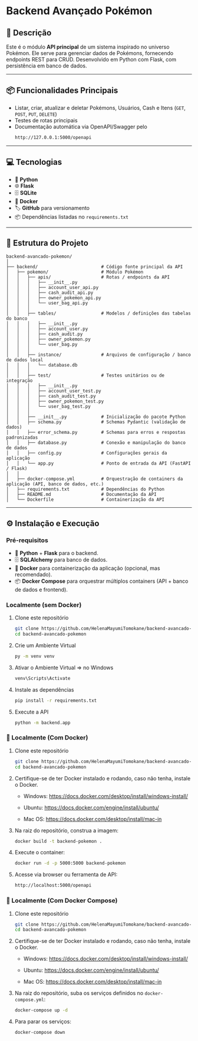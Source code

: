 # Backend Avançado Pokémon

## 📖 Descrição

Este é o módulo **API principal** de um sistema inspirado no universo Pokémon. Ele serve para gerenciar dados de Pokémons, fornecendo endpoints REST para CRUD. Desenvolvido em Python com Flask, com persistência em banco de dados.  

---

## 📦 Funcionalidades Principais

- Listar, criar, atualizar e deletar Pokémons, Usuários, Cash e Itens (`GET`, `POST`, `PUT`, `DELETE`)
- Testes de rotas principais
- Documentação automática via OpenAPI/Swagger pelo 
    ```bash 
    http://127.0.0.1:5000/openapi

---

## 💻 Tecnologias

- 🐍 **Python**  
- 🌐 **Flask**  
- 🗄️ **SQLite**  
- 🐳 **Docker**  
- 🏷️ **GitHub** para versionamento  
- 📦 Dependências listadas no `requirements.txt`


---

## 📂 Estrutura do Projeto
```
backend-avancado-pokemon/
│
├── backend/                        # Código fonte principal da API
│   ├── pokemon/                    # Módulo Pokémon
│   │   ├── apis/                   # Rotas / endpoints da API
│   │   │   ├── __init__.py
│   │   │   ├── account_user_api.py
│   │   │   ├── cash_audit_api.py
│   │   │   ├── owner_pokemon_api.py
│   │   │   └── user_bag_api.py
│   │   │
│   │   ├── tables/                 # Modelos / definições das tabelas do banco
│   │   │   ├── __init__.py
│   │   │   ├── account_user.py
│   │   │   ├── cash_audit.py
│   │   │   ├── owner_pokemon.py
│   │   │   └── user_bag.py
│   │   │
│   │   ├── instance/               # Arquivos de configuração / banco de dados local
│   │   │   └── database.db
│   │   │
│   │   ├── test/                   # Testes unitários ou de integração
│   │   │   ├── __init__.py
│   │   │   ├── account_user_test.py
│   │   │   ├── cash_audit_test.py
│   │   │   ├── owner_pokemon_test.py
│   │   │   └── user_bag_test.py
│   │   │
│   │   ├── __init__.py             # Inicialização do pacote Python
│   │   ├── schema.py               # Schemas Pydantic (validação de dados)
│   │   ├── error_schema.py         # Schemas para erros e respostas padronizadas
│   │   ├── database.py             # Conexão e manipulação do banco de dados
│   │   ├── config.py               # Configurações gerais da aplicação
│   │   └── app.py                  # Ponto de entrada da API (FastAPI / Flask)
│   │
│   ├── docker-compose.yml          # Orquestração de containers da aplicação (API, banco de dados, etc.)
│   ├── requirements.txt            # Dependências do Python
│   ├── README.md                   # Documentação da API
│   └── Dockerfile                  # Containerização da API

```

---

## ⚙️ Instalação e Execução

### Pré-requisitos

- 🐍 **Python** + **Flask** para o backend.
- 🗄️ **SQLAlchemy** para banco de dados.
- 🐳 **Docker** para containerização da aplicação (opcional, mas recomendado).
- 📦 **Docker Compose** para orquestrar múltiplos containers (API + banco de dados e frontend).


### Localmente (sem Docker)

1. Clone este repositório  
   ```bash
   git clone https://github.com/HelenaMayumiTomokane/backend-avancado-pokemon.git
   cd backend-avancado-pokemon

2. Crie um Ambiente Virtual
    ```bash
    py -m venv venv 

3. Ativar o Ambiente Virtual => no Windows
     ```bash 
    venv\Scripts\Activate 
    
4. Instale as dependências
    ```bash
    pip install -r requirements.txt

5. Execute a API
    ```bash
    python -m backend.app

### 🐳 Localmente (Com Docker)
1. Clone este repositório  
   ```bash
   git clone https://github.com/HelenaMayumiTomokane/backend-avancado-pokemon.git
   cd backend-avancado-pokemon

2. Certifique-se de ter Docker instalado e rodando, caso não tenha, instale o Docker.
    - Windows: 
        https://docs.docker.com/desktop/install/windows-install/

    - Ubuntu: 
        https://docs.docker.com/engine/install/ubuntu/

    - Mac OS: 
        https://docs.docker.com/desktop/install/mac-in

3. Na raiz do repositório, construa a imagem:
    ```bash
    docker build -t backend-pokemon .

4. Execute o container:
    ```bash
    docker run -d -p 5000:5000 backend-pokemon

5. Acesse via browser ou ferramenta de API:
    ```bash
    http://localhost:5000/openapi


### 🐳 Localmente (Com Docker Compose)
1. Clone este repositório  
   ```bash
   git clone https://github.com/HelenaMayumiTomokane/backend-avancado-pokemon.git
   cd backend-avancado-pokemon

2. Certifique-se de ter Docker instalado e rodando, caso não tenha, instale o Docker.
    - Windows: 
        https://docs.docker.com/desktop/install/windows-install/

    - Ubuntu: 
        https://docs.docker.com/engine/install/ubuntu/

    - Mac OS: 
        https://docs.docker.com/desktop/install/mac-in

3. Na raiz do repositório, suba os serviços definidos no `docker-compose.yml`:  
   ```bash
   docker-compose up -d

4. Para parar os serviços:
    ```bash
    docker-compose down